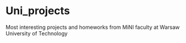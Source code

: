 # Uni_projects
Most interesting projects and homeworks from MiNI faculty at Warsaw University of Technology
